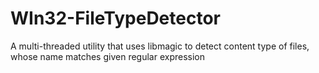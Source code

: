 # WIn32-FileTypeDetector
A multi-threaded utility that uses libmagic to detect content type of files, whose name matches given regular expression
